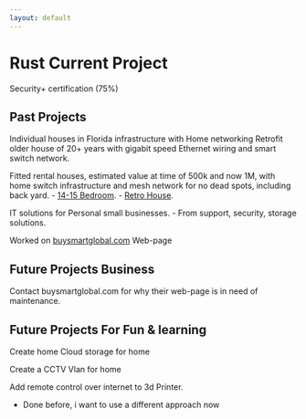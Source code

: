 ```yaml
---
layout: default
---
```




# Rust Current Project

Security+ certification (75%)


## Past Projects

Individual houses in Florida infrastructure with Home networking
  Retrofit older house of 20+ years with gigabit speed Ethernet wiring and smart switch network.

  Fitted rental houses, estimated value at time of 500k and now 1M, with home switch infrastructure and mesh network for no dead spots, including back yard.
    -   [14-15 Bedroom](./CentralFloridaFurniture.md).
    -   [Retro House](./RetroHouse.md).

 
  IT solutions for Personal small businesses.
    -  From support, security, storage solutions.
      
  Worked on [buysmartglobal.com](./https://buysmartglobal.com/buysmart/) Web-page


## Future Projects Business
 Contact buysmartglobal.com for why their web-page is in need of maintenance.

  
## Future Projects For Fun & learning
 Create home Cloud storage for home
  
 Create a CCTV Vlan for home
  
 Add remote control over internet to 3d Printer.
  - Done before, i want to use a different approach now 


